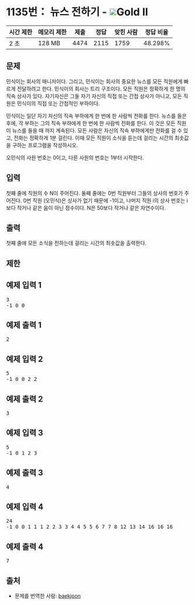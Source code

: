 # 1135번： 뉴스 전하기 - <img src="https://static.solved.ac/tier_small/14.svg" style="height:20px" />Gold II


| 시간 제한 | 메모리 제한 | 제출 | 정답 | 맞힌 사람 | 정답 비율 |
| --- | --- | --- | --- | --- | --- |
| 2 초 | 128 MB | 4474 | 2115 | 1759 | 48.298% |


## 문제


민식이는 회사의 매니저이다. 그리고, 민식이는 회사의 중요한 뉴스를 모든 직원에게 빠르게 전달하려고 한다. 민식이의 회사는 트리 구조이다. 모든 직원은 정확하게 한 명의 직속 상사가 있다. 자기자신은 그들 자기 자신의 직접 또는 간접 상사가 아니고, 모든 직원은 민식이의 직접 또는 간접적인 부하이다.

민식이는 일단 자기 자신의 직속 부하에게 한 번에 한 사람씩 전화를 한다. 뉴스를 들은 후에, 각 부하는 그의 직속 부하에게 한 번에 한 사람씩 전화를 한다. 이 것은 모든 직원이 뉴스를 들을 때 까지 계속된다. 모든 사람은 자신의 직속 부하에게만 전화를 걸 수 있고, 전화는 정확하게 1분 걸린다. 이때 모든 직원이 소식을 듣는데 걸리는 시간의 최솟값을 구하는 프로그램을 작성하시오.

오민식의 사원 번호는 0이고, 다른 사원의 번호는 1부터 시작한다.




## 입력


첫째 줄에 직원의 수 N이 주어진다. 둘째 줄에는 0번 직원부터 그들의 상사의 번호가 주어진다. 0번 직원 (오민식)은 상사가 없기 때문에 -1이고, 나머지 직원 i의 상사 번호는 i보다 작거나 같은 음이 아닌 정수이다. N은 50보다 작거나 같은 자연수이다.




## 출력


첫째 줄에 모든 소식을 전하는데 걸리는 시간의 최솟값을 출력한다.




## 제한




## 예제 입력 1


<pre>3
-1 0 0
</pre>


## 예제 출력 1


<pre>2
</pre>




## 예제 입력 2


<pre>5
-1 0 0 2 2
</pre>


## 예제 출력 2


<pre>3
</pre>




## 예제 입력 3


<pre>5
-1 0 1 2 3
</pre>


## 예제 출력 3


<pre>4
</pre>




## 예제 입력 4


<pre>24
-1 0 0 1 1 1 2 2 3 3 4 4 5 5 6 7 7 8 12 13 14 16 16 16
</pre>


## 예제 출력 4


<pre>7
</pre>






## 출처


- 문제를 번역한 사람: [baekjoon](/user/baekjoon)





